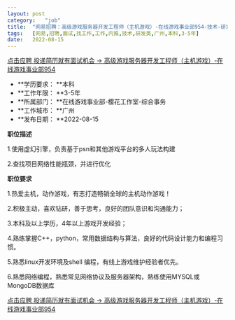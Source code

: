 ```yaml
---
layout:	post
category:	"job"
title:	"网易招聘：高级游戏服务器开发工程师（主机游戏）-在线游戏事业部954-技术-研发类-广州本科3-5年"
tags:	[网易,招聘,面试,找工作,工作,内推,技术,研发类,广州,本科,3-5年]
date:	2022-08-15
---
```


[点击应聘 投递简历就有面试机会 ->  高级游戏服务器开发工程师（主机游戏）-在线游戏事业部954](http://mobile.bole.netease.com/bole/boleDetail?id=42203&employeeId=346f03c3cda5f04c&key=all)



- **学历要求： **本科
- **工作年限： **3-5年
- **所属部门： **在线游戏事业部-樱花工作室-综合事务
- **工作城市： **广州
- **发布日期： **2022-08-15



**职位描述**

1.使用虚幻引擎，负责基于psn和其他游戏平台的多人玩法构建

2.查找项目网络性能瓶颈，并进行优化





**职位要求**

1.热爱主机，动作游戏，有志打造畅销全球的主机动作游戏！

2.积极主动，喜欢钻研，善于思考，良好的团队意识和沟通能力；

3.本科及以上学历，4年以上游戏开发经验；

4.熟练掌握C++，python，常用数据结构与算法，良好的代码设计能力和编程习惯。

5.熟悉linux开发环境及shell 编程，有线上游戏维护经验者优先。

6.熟悉网络编程，熟悉常见网络协议及服务器架构，熟练使用MYSQL或MongoDB数据库



[点击应聘 投递简历就有面试机会 ->  高级游戏服务器开发工程师（主机游戏）-在线游戏事业部954](http://mobile.bole.netease.com/bole/boleDetail?id=42203&employeeId=346f03c3cda5f04c&key=all)